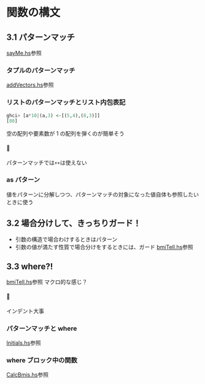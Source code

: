 # 関数の構文

## 3.1 パターンマッチ

[sayMe.hs](./sayMe.hs)参照

### タプルのパターンマッチ

[addVectors.hs](./addVectors.hs)参照

### リストのパターンマッチとリスト内包表記

```hs
ghci> [a*10|(a,3) <-[(5,4),(8,3)]]
[80]
```

空の配列や要素数が 1 の配列を弾くのが簡単そう

#### 🚨

パターンマッチでは`++`は使えない

### as パターン

値をパターンに分解しつつ、パターンマッチの対象になった値自体も参照したいときに使う

## 3.2 場合分けして、きっちりガード！

- 引数の構造で場合わけするときはパターン
- 引数の値が満たす性質で場合分けをするときには、ガード
  [bmiTell.hs](./bmiTell.hs)参照

## 3.3 where?!

[bmiTell.hs](./bmiTell.hs)参照
マクロ的な感じ？

#### 🚨

インデント大事

### パターンマッチと where

[Initials.hs](./Initials.hs)参照

### where ブロック中の関数

[CalcBmis.hs](./CalcBmis.hs)参照
